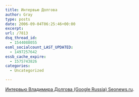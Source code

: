 ```yaml
---
title: Интервью Долгова
author: Gray
type: posts
date: 2006-09-04T06:25:46+00:00
excerpt:
url: /7813
dsq_thread_id:
  - 1544088055
esml_socialcount_LAST_UPDATED:
  - 1497257642
essb_cache_expire:
  - 1575743826
categories:
  - Uncategorized

---
```








<a href="http://www.seonews.ru/interview/20/" target="_blank">Интервью Владимира Долгова (Google Russia) Seonews.ru</a>.